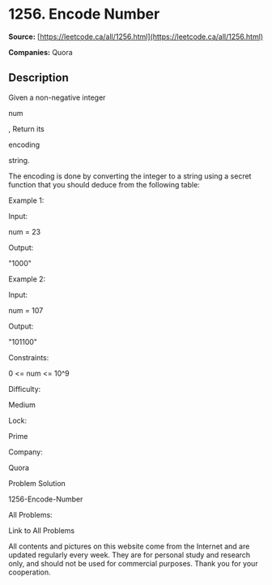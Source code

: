 # 1256. Encode Number

**Source:** [https://leetcode.ca/all/1256.html](https://leetcode.ca/all/1256.html)

**Companies:** Quora

## Description

Given a non-negative integer

num

, Return its

encoding

string.

The encoding is done by converting the integer to a string using a secret function
                that you should deduce from the following table:

Example 1:

Input:

num = 23

Output:

"1000"

Example 2:

Input:

num = 107

Output:

"101100"

Constraints:

0 <= num <= 10^9

Difficulty:

Medium

Lock:

Prime

Company:

Quora

Problem Solution

1256-Encode-Number

All Problems:

Link to All Problems

All contents and pictures on this website come from the Internet and are updated regularly every week. They are for personal study and research only, and should not be used for commercial purposes. Thank you for your cooperation.

